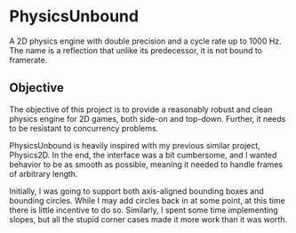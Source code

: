 # PhysicsUnbound
A 2D physics engine with double precision and a cycle rate up to 1000 Hz. The name is a reflection that unlike its predecessor, it is not bound to framerate.

## Objective
The objective of this project is to provide a reasonably robust and clean physics engine for 2D games, both side-on and top-down. Further, it needs to be resistant to concurrency problems.

PhysicsUnbound is heavily inspired with my previous similar project, Physics2D. In the end, the interface was a bit cumbersome, and I wanted behavior to be as smooth as possible, meaning it needed to handle frames of arbitrary length.

Initially, I was going to support both axis-aligned bounding boxes and bounding circles. While I may add circles back in at some point, at this time there is little incentive to do so. Similarly, I spent some time implementing slopes, but all the stupid corner cases made it more work than it was worth.
